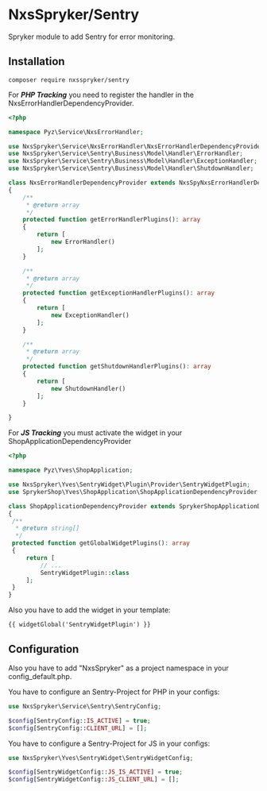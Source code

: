 NxsSpryker/Sentry
===================

Spryker module to add Sentry for error monitoring.


Installation
------------------
```
composer require nxsspryker/sentry
```

For ***PHP Tracking*** you need to register the handler in the NxsErrorHandlerDependencyProvider.
```php
<?php

namespace Pyz\Service\NxsErrorHandler;

use NxsSpryker\Service\NxsErrorHandler\NxsErrorHandlerDependencyProvider as NxsSpyNxsErrorHandlerDependencyProvider;
use NxsSpryker\Service\Sentry\Business\Model\Handler\ErrorHandler;
use NxsSpryker\Service\Sentry\Business\Model\Handler\ExceptionHandler;
use NxsSpryker\Service\Sentry\Business\Model\Handler\ShutdownHandler;

class NxsErrorHandlerDependencyProvider extends NxsSpyNxsErrorHandlerDependencyProvider
{
    /**
     * @return array
     */
    protected function getErrorHandlerPlugins(): array
    {
        return [
            new ErrorHandler()
        ];
    }

    /**
     * @return array
     */
    protected function getExceptionHandlerPlugins(): array
    {
        return [
            new ExceptionHandler()
        ];
    }

    /**
     * @return array
     */
    protected function getShutdownHandlerPlugins(): array
    {
        return [
            new ShutdownHandler()
        ];
    }

}
```

For ***JS Tracking*** you must activate the widget in your ShopApplicationDependencyProvider
```php
<?php

namespace Pyz\Yves\ShopApplication;

use NxsSpryker\Yves\SentryWidget\Plugin\Provider\SentryWidgetPlugin;
use SprykerShop\Yves\ShopApplication\ShopApplicationDependencyProvider as SprykerShopApplicationDependencyProvider;

class ShopApplicationDependencyProvider extends SprykerShopApplicationDependencyProvider
{
 /**
  * @return string[]
  */
 protected function getGlobalWidgetPlugins(): array
 {
     return [
         // ...
         SentryWidgetPlugin::class
     ];
 }
}

```

Also you have to add the widget in your template:
```
{{ widgetGlobal('SentryWidgetPlugin') }}
```


Configuration
------------------

Also you have to add "NxsSpryker" as a project namespace in your config_default.php.

You have to configure an Sentry-Project for PHP in your configs:
```php
use NxsSpryker\Service\Sentry\SentryConfig;

$config[SentryConfig::IS_ACTIVE] = true;
$config[SentryConfig::CLIENT_URL] = [];
```


You have to configure a Sentry-Project for JS in your configs:
```php
use NxsSpryker\Yves\SentryWidget\SentryWidgetConfig;

$config[SentryWidgetConfig::JS_IS_ACTIVE] = true;
$config[SentryWidgetConfig::JS_CLIENT_URL] = [];

```
